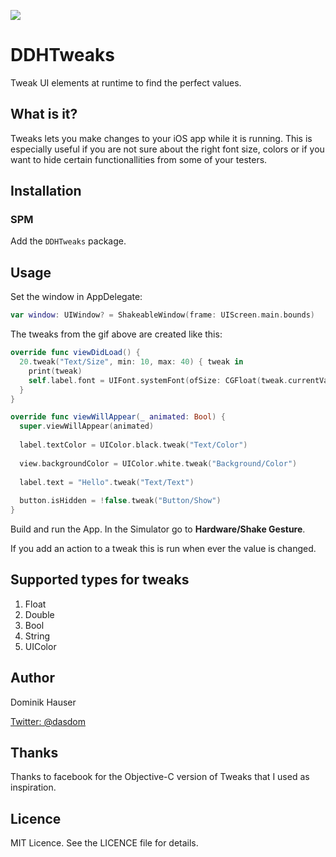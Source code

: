 ![](https://img.shields.io/badge/licence-MIT-blue.svg)

# DDHTweaks

Tweak UI elements at runtime to find the perfect values.



## What is it?

Tweaks lets you make changes to your iOS app while it is running. This is especially useful if you are not sure about the right font size, colors or if you want to hide certain functionallities from some of your testers.

## Installation

### SPM

Add the `DDHTweaks` package.

## Usage

Set the window in AppDelegate:

```swift
var window: UIWindow? = ShakeableWindow(frame: UIScreen.main.bounds)
```

The tweaks from the gif above are created like this:

```swift
override func viewDidLoad() {
  20.tweak("Text/Size", min: 10, max: 40) { tweak in
    print(tweak)
    self.label.font = UIFont.systemFont(ofSize: CGFloat(tweak.currentValue!))
  }
}

override func viewWillAppear(_ animated: Bool) {
  super.viewWillAppear(animated)
  
  label.textColor = UIColor.black.tweak("Text/Color")
  
  view.backgroundColor = UIColor.white.tweak("Background/Color")
  
  label.text = "Hello".tweak("Text/Text")
  
  button.isHidden = !false.tweak("Button/Show")
}
```

Build and run the App. In the Simulator go to **Hardware/Shake Gesture**.

If you add an action to a tweak this is run when ever the value is changed.

## Supported types for tweaks

1. Float
2. Double
3. Bool
4. String
5. UIColor

## Author

Dominik Hauser

[Twitter: @dasdom](https://twitter.com/dasdom)

## Thanks

Thanks to facebook for the Objective-C version of Tweaks that I used as inspiration.

## Licence

MIT Licence. See the LICENCE file for details.
